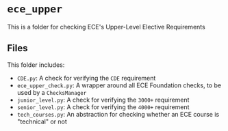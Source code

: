 # `ece_upper`

This is a folder for checking ECE's Upper-Level Elective Requirements

## Files

This folder includes:
 - `CDE.py`: A check for verifying the `CDE` requirement
 - `ece_upper_check.py`: A wrapper around all ECE Foundation checks, to be used by a `ChecksManager`
 - `junior_level.py`: A check for verifying the `3000+` requirement
 - `senior_level.py`: A check for verifying the `4000+` requirement
 - `tech_courses.py`: An abstraction for checking whether an ECE course is "technical" or not
